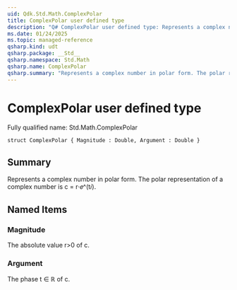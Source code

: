 ```yaml
---
uid: Qdk.Std.Math.ComplexPolar
title: ComplexPolar user defined type
description: "Q# ComplexPolar user defined type: Represents a complex number in polar form. The polar representation of a complex number is c = r⋅𝑒^(t𝑖)."
ms.date: 01/24/2025
ms.topic: managed-reference
qsharp.kind: udt
qsharp.package: __Std__
qsharp.namespace: Std.Math
qsharp.name: ComplexPolar
qsharp.summary: "Represents a complex number in polar form. The polar representation of a complex number is c = r⋅𝑒^(t𝑖)."
---
```


# ComplexPolar user defined type

Fully qualified name: Std.Math.ComplexPolar

```qsharp
struct ComplexPolar { Magnitude : Double, Argument : Double }
```

## Summary
Represents a complex number in polar form.
The polar representation of a complex number is c = r⋅𝑒^(t𝑖).

## Named Items
### Magnitude
The absolute value r>0 of c.
### Argument
The phase t ∈ ℝ of c.
